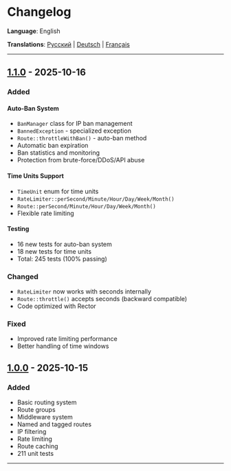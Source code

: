 # Changelog

**Language**: English

**Translations**: [Русский](../ru/CHANGELOG.md) | [Deutsch](../de/CHANGELOG.md) | [Français](../fr/CHANGELOG.md)

---

## [1.1.0] - 2025-10-16

### Added

#### Auto-Ban System

- `BanManager` class for IP ban management
- `BannedException` - specialized exception
- `Route::throttleWithBan()` - auto-ban method
- Automatic ban expiration
- Ban statistics and monitoring
- Protection from brute-force/DDoS/API abuse

#### Time Units Support

- `TimeUnit` enum for time units
- `RateLimiter::perSecond/Minute/Hour/Day/Week/Month()`
- `Route::perSecond/Minute/Hour/Day/Week/Month()`
- Flexible rate limiting

#### Testing

- 16 new tests for auto-ban system
- 18 new tests for time units
- Total: 245 tests (100% passing)

### Changed

- `RateLimiter` now works with seconds internally
- `Route::throttle()` accepts seconds (backward compatible)
- Code optimized with Rector

### Fixed

- Improved rate limiting performance
- Better handling of time windows

## [1.0.0] - 2025-10-15

### Added

- Basic routing system
- Route groups
- Middleware system
- Named and tagged routes
- IP filtering
- Rate limiting
- Route caching
- 211 unit tests

---

[1.1.0]: https://github.com/zorinalexey/cloud-casstle-http-router/compare/v1.0.0...v1.1.0

[1.0.0]: https://github.com/zorinalexey/cloud-casstle-http-router/releases/tag/v1.0.0
